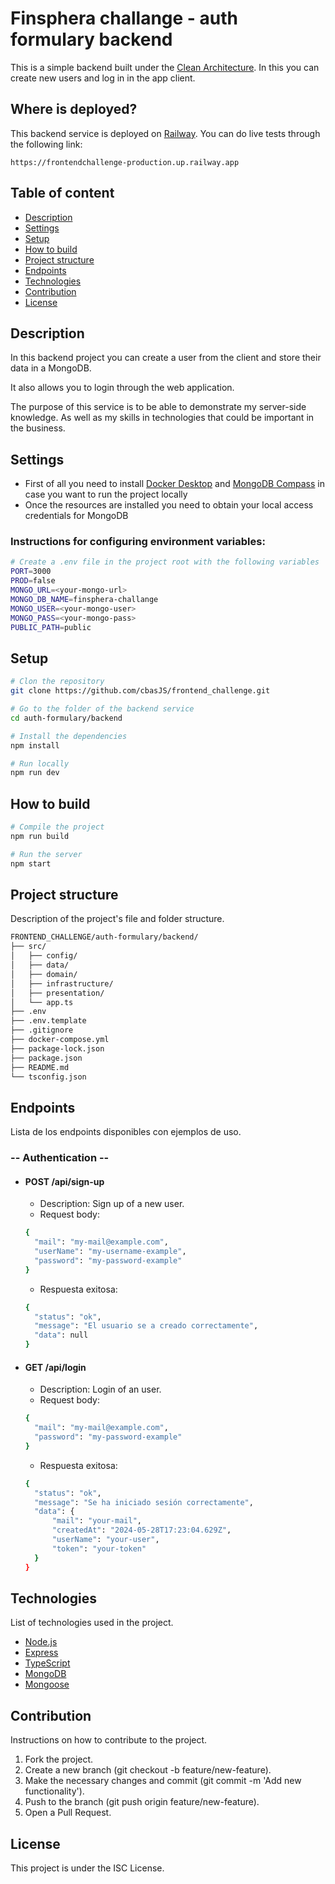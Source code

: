 # Finsphera challange - auth formulary backend

This is a simple backend built under the [Clean Architecture](https://blog.cleancoder.com/uncle-bob/2012/08/13/the-clean-architecture.html). In this you can create new users and log in in the app client.

## Where is deployed?

This backend service is deployed on [Railway](https://railway.app/). You can do live tests through the following link:

`https://frontendchallenge-production.up.railway.app`

## Table of content

- [Description](#description)
- [Settings](#setting)
- [Setup](#setup)
- [How to build](#how-to-build)
- [Project structure](#project-structure)
- [Endpoints](#endpoints)
- [Technologies](#technologies)
- [Contribution](#contribution)
- [License](#License)

## Description

In this backend project you can create a user from the client and store their data in a MongoDB.

It also allows you to login through the web application.

The purpose of this service is to be able to demonstrate my server-side knowledge. As well as my skills in technologies that could be important in the business.

## Settings

- First of all you need to install [Docker Desktop](https://www.docker.com/products/docker-desktop/) and [MongoDB Compass](https://www.mongodb.com/products/tools/compass) in case you want to run the project locally
- Once the resources are installed you need to obtain your local access credentials for MongoDB

### Instructions for configuring environment variables:

```bash
# Create a .env file in the project root with the following variables
PORT=3000
PROD=false
MONGO_URL=<your-mongo-url>
MONGO_DB_NAME=finsphera-challange
MONGO_USER=<your-mongo-user>
MONGO_PASS=<your-mongo-pass>
PUBLIC_PATH=public
```

## Setup

```bash
# Clon the repository
git clone https://github.com/cbasJS/frontend_challenge.git

# Go to the folder of the backend service
cd auth-formulary/backend

# Install the dependencies
npm install

# Run locally
npm run dev
```

## How to build

```bash
# Compile the project
npm run build

# Run the server
npm start
```

## Project structure

Description of the project's file and folder structure.

```bash
FRONTEND_CHALLENGE/auth-formulary/backend/
├── src/
│   ├── config/
│   ├── data/
│   ├── domain/
│   ├── infrastructure/
│   ├── presentation/
│   └── app.ts
├── .env
├── .env.template
├── .gitignore
├── docker-compose.yml
├── package-lock.json
├── package.json
├── README.md
└── tsconfig.json
```

## Endpoints

Lista de los endpoints disponibles con ejemplos de uso.

### -- Authentication --

- #### POST /api/sign-up

  - Description: Sign up of a new user.
  - Request body:

  ```bash
  {
    "mail": "my-mail@example.com",
    "userName": "my-username-example",
    "password": "my-password-example"
  }
  ```

  - Respuesta exitosa:

  ```bash
  {
    "status": "ok",
    "message": "El usuario se a creado correctamente",
    "data": null
  }
  ```

- #### GET /api/login
  - Description: Login of an user.
  - Request body:
  ```bash
  {
    "mail": "my-mail@example.com",
    "password": "my-password-example"
  }
  ```
  - Respuesta exitosa:
  ```bash
  {
    "status": "ok",
    "message": "Se ha iniciado sesión correctamente",
    "data": {
        "mail": "your-mail",
        "createdAt": "2024-05-28T17:23:04.629Z",
        "userName": "your-user",
        "token": "your-token"
    }
  }
  ```

## Technologies

List of technologies used in the project.

- [Node.js](https://nodejs.org/en)
- [Express](https://www.express.com/)
- [TypeScript](https://www.typescriptlang.org/)
- [MongoDB](https://www.mongodb.com/)
- [Mongoose](https://mongoosejs.com/)

## Contribution

Instructions on how to contribute to the project.

1. Fork the project.
2. Create a new branch (git checkout -b feature/new-feature).
3. Make the necessary changes and commit (git commit -m 'Add new functionality').
4. Push to the branch (git push origin feature/new-feature).
5. Open a Pull Request.

## License

This project is under the ISC License.
